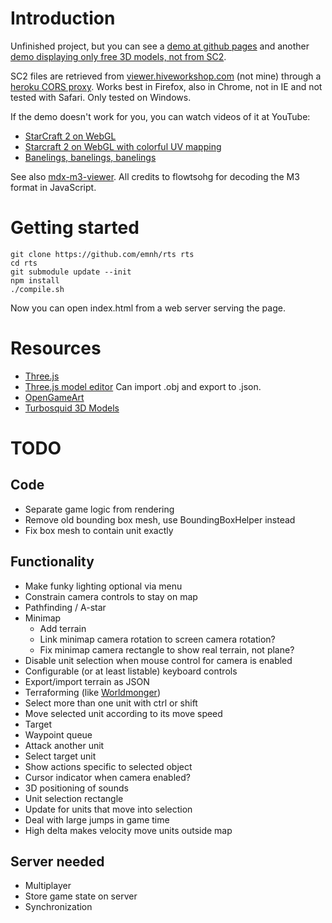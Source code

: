 # Introduction

Unfinished project, but you can see a [demo at github
pages](http://emnh.github.io/rts/) and another [demo displaying only free
3D models, not from SC2](http://alexis.lart.no/emh/snapshots/rts-free.git/).

SC2 files are retrieved from
[viewer.hiveworkshop.com](http://viewer.hiveworkshop.com/?q=Assets/units/zerg/baneling/baneling.m3)
(not mine) through a [heroku CORS proxy](http://crossorigin.herokuapp.com/).
Works best in Firefox, also in Chrome, not in IE and not tested with Safari.
Only tested on Windows.

If the demo doesn't work for you, you can watch videos of it at YouTube:
 - [StarCraft 2 on WebGL](https://www.youtube.com/watch?v=PoPNrz2LUG0)
 - [Starcraft 2 on WebGL with colorful UV mapping](https://www.youtube.com/watch?v=EvhUteDp3o8)
 - [Banelings, banelings, banelings](https://www.youtube.com/watch?v=aqKsVelmeeI)

See also [mdx-m3-viewer](https://github.com/flowtsohg/mdx-m3-viewer).
All credits to flowtsohg for decoding the M3 format in JavaScript.

# Getting started

    git clone https://github.com/emnh/rts rts
    cd rts
    git submodule update --init
    npm install
    ./compile.sh

Now you can open index.html from a web server serving the page.

# Resources
 - [Three.js](http://threejs.org/)
 - [Three.js model editor](http://threejs.org/editor/) Can import .obj and export to .json.
 - [OpenGameArt](http://opengameart.org/)
 - [Turbosquid 3D Models](http://www.turbosquid.com)

# TODO

## Code
 - Separate game logic from rendering
 - Remove old bounding box mesh, use BoundingBoxHelper instead
 - Fix box mesh to contain unit exactly

## Functionality
 - Make funky lighting optional via menu
 - Constrain camera controls to stay on map
 - Pathfinding / A-star
 - Minimap
   - Add terrain
   - Link minimap camera rotation to screen camera rotation?
   - Fix minimap camera rectangle to show real terrain, not plane?
 - Disable unit selection when mouse control for camera is enabled
 - Configurable (or at least listable) keyboard controls
 - Export/import terrain as JSON
 - Terraforming (like [Worldmonger](http://www.babylonjs.com/Scenes/Worldmonger/index.html))
 - Select more than one unit with ctrl or shift
 - Move selected unit according to its move speed
  - Target
  - Waypoint queue
 - Attack another unit
  - Select target unit
 - Show actions specific to selected object
 - Cursor indicator when camera enabled?
 - 3D positioning of sounds
 - Unit selection rectangle
  - Update for units that move into selection
 - Deal with large jumps in game time
  - High delta makes velocity move units outside map

## Server needed
 - Multiplayer
  - Store game state on server
  - Synchronization
